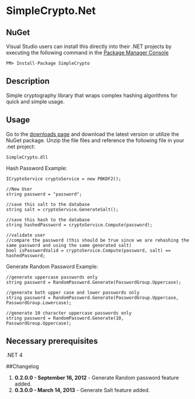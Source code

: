 # SimpleCrypto.Net

## NuGet

Visual Studio users can install this directly into their .NET projects by executing the following command in the [Package Manager Console](http://docs.nuget.org/docs/start-here/using-the-package-manager-console)

    PM> Install-Package SimpleCrypto

## Description

Simple cryptography library that wraps complex hashing algorithms for quick and simple usage. 

## Usage

Go to the [downloads page](https://github.com/Mixmasterxp/SimpleCrypto.net/downloads) and download the latest version or utilize the NuGet package.
Unzip the file files and reference the following file in your .net project:

	SimpleCrypto.dll

Hash Password Example:

    ICryptoService cryptoService = new PBKDF2();

    //New User
    string password = "password";
	
    //save this salt to the database
    string salt = cryptoService.GenerateSalt();

    //save this hash to the database
    string hashedPassword = cryptoService.Compute(password);
	            
    //validate user
    //compare the password (this should be true since we are rehashing the same password and using the same generated salt)
    bool isPasswordValid = cryptoService.Compute(password, salt) == hashedPassword;

Generate Random Password Example:

    //generate uppercase passwords only
    string password = RandomPassword.Generate(PasswordGroup.Uppercase);
     
    //generate both upper case and lower passwords only
    string password = RandomPassword.Generate(PasswordGroup.Uppercase, PasswordGroup.Lowercase);

    //generate 10 character uppercase passwords only
    string password = RandomPassword.Generate(10, PasswordGroup.Uppercase);


## Necessary prerequisites

.NET 4


##Changelog

  1. **0.2.0.0 - September 16, 2012** - Generate Random password feature added.
  2. **0.3.0.0 - March 14, 2013** - Generate Salt feature added.
